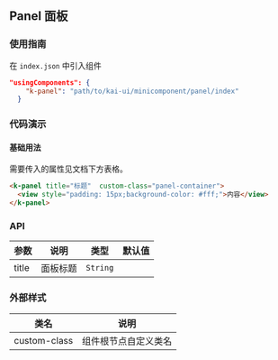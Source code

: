 ## Panel 面板

### 使用指南
在 `index.json` 中引入组件
```json
"usingComponents": {
    "k-panel": "path/to/kai-ui/minicomponent/panel/index"
  }
```

### 代码演示

#### 基础用法
需要传入的属性见文档下方表格。

```html
<k-panel title="标题"  custom-class="panel-container">
  <view style="padding: 15px;background-color: #fff;">内容</view>
</k-panel>
```

### API

| 参数 | 说明 | 类型 | 默认值 |
|-----------|-----------|-----------|-------------|
| title | 面板标题 | `String` | ` ` |

### 外部样式

| 类名 | 说明 |
|-----------|-----------|
| custom-class | 组件根节点自定义类名 |

